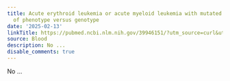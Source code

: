 ```yaml
---
title: Acute erythroid leukemia or acute myeloid leukemia with mutated TP53? The battle
  of phenotype versus genotype
date: '2025-02-13'
linkTitle: https://pubmed.ncbi.nlm.nih.gov/39946151/?utm_source=curl&utm_medium=rss&utm_campaign=journals&utm_content=7603509&fc=None&ff=20250213170910&v=2.18.0.post9+e462414
source: Blood
description: No ...
disable_comments: true
---
```

No ...